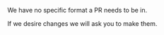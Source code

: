 We have no specific format a PR needs to be in.

If we desire changes we will ask you to make them.
